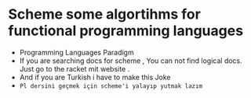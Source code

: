 # Scheme some algortihms for functional programming languages
- Programming Languages Paradigm
- If you are searching docs for scheme , You can not find logical docs. Just go to the racket mit website .
- And if you are Turkish i have to make this Joke
- ```Pl dersini geçmek için scheme'i yalayıp yutmak lazım```
